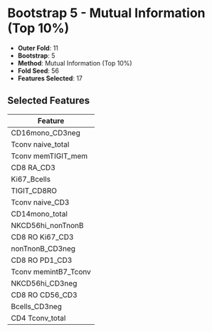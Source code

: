 # Bootstrap 5 - Mutual Information (Top 10%)

- **Outer Fold**: 11
- **Bootstrap**: 5
- **Method**: Mutual Information (Top 10%)
- **Fold Seed**: 56
- **Features Selected**: 17

## Selected Features

| Feature |
|---------|
| CD16mono_CD3neg |
| Tconv naive_total |
| Tconv memTIGIT_mem |
| CD8 RA_CD3 |
| Ki67_Bcells |
| TIGIT_CD8RO |
| Tconv naive_CD3 |
| CD14mono_total |
| NKCD56hi_nonTnonB |
| CD8  RO Ki67_CD3 |
| nonTnonB_CD3neg |
| CD8 RO PD1_CD3 |
| Tconv memintB7_Tconv |
| NKCD56hi_CD3neg |
| CD8 RO CD56_CD3 |
| Bcells_CD3neg |
| CD4 Tconv_total |
